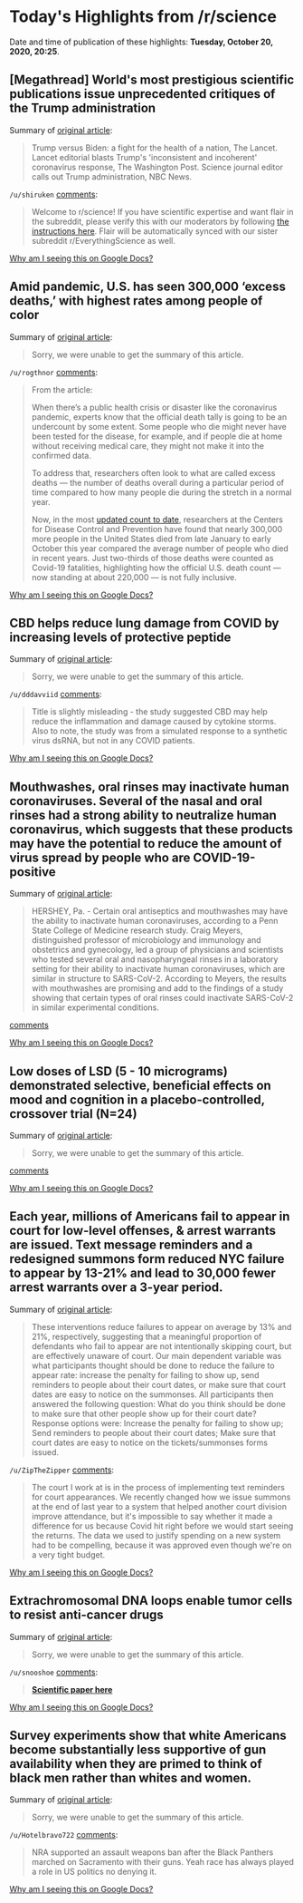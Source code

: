 # Today's Highlights from /r/science

Date and time of publication of these highlights: **Tuesday, October 20, 2020, 20:25**.

## [Megathread] World's most prestigious scientific publications issue unprecedented critiques of the Trump administration

Summary of [original article](https://www.reddit.com/r/science/comments/jbwlhh/megathread_worlds_most_prestigious_scientific/):

> Trump versus Biden: a fight for the health of a nation, The Lancet. Lancet editorial blasts Trump's 'inconsistent and incoherent' coronavirus response, The Washington Post. Science journal editor calls out Trump administration, NBC News.

`/u/shiruken` [comments](https://www.reddit.com/r/science/comments/jbwlhh/megathread_worlds_most_prestigious_scientific/):

> Welcome to r/science! If you have scientific expertise and want flair in the subreddit, please verify this with our moderators by following [the instructions here](https://www.reddit.com/r/science/comments/5ivw50/do_you_have_a_college_degree_or_higher_in_science/). Flair will be automatically synced with our sister subreddit r/EverythingScience as well.

[Why am I seeing this on Google Docs?](https://docs.google.com/document/d/1Dc6We63vOXIZsc0op-Bt4abqkYjXzOigalQqFxmvvbM/edit?usp=sharing)

## Amid pandemic, U.S. has seen 300,000 ‘excess deaths,’ with highest rates among people of color

Summary of [original article](https://www.statnews.com/2020/10/20/cdc-data-excess-deaths-covid-19/):

> Sorry, we were unable to get the summary of this article.

`/u/rogthnor` [comments](https://www.reddit.com/r/science/comments/jew56o/amid_pandemic_us_has_seen_300000_excess_deaths/):

>  From the article:
> 
> When there’s a public health crisis or disaster like the coronavirus pandemic, experts know that the official death tally is going to be an undercount by some extent. Some people who die might never have been tested for the disease, for example, and if people die at home without receiving medical care, they might not make it into the confirmed data.
> 
> To address that, researchers often look to what are called excess deaths — the number of deaths overall during a particular period of time compared to how many people die during the stretch in a normal year.
> 
> Now, in the most [updated count to date](https://www.cdc.gov/mmwr/volumes/69/wr/mm6942e2.htm?s_cid=mm6942e2_w), researchers at the Centers for Disease Control and Prevention have found that nearly 300,000 more people in the United States died from late January to early October this year compared the average number of people who died in recent years. Just two-thirds of those deaths were counted as Covid-19 fatalities, highlighting how the official U.S. death count — now standing at about 220,000 — is not fully inclusive.

[Why am I seeing this on Google Docs?](https://docs.google.com/document/d/1Dc6We63vOXIZsc0op-Bt4abqkYjXzOigalQqFxmvvbM/edit?usp=sharing)

## CBD helps reduce lung damage from COVID by increasing levels of protective peptide

Summary of [original article](https://www.eurekalert.org/pub_releases/2020-10/mcog-chr101620.php):

> Sorry, we were unable to get the summary of this article.

`/u/dddavviid` [comments](https://www.reddit.com/r/science/comments/jf02mb/cbd_helps_reduce_lung_damage_from_covid_by/):

> Title is slightly misleading - the study suggested CBD may help reduce the inflammation and damage caused by cytokine storms. Also to note, the study was from a simulated response to a synthetic virus dsRNA, but not in any COVID patients.

[Why am I seeing this on Google Docs?](https://docs.google.com/document/d/1Dc6We63vOXIZsc0op-Bt4abqkYjXzOigalQqFxmvvbM/edit?usp=sharing)

## Mouthwashes, oral rinses may inactivate human coronaviruses. Several of the nasal and oral rinses had a strong ability to neutralize human coronavirus, which suggests that these products may have the potential to reduce the amount of virus spread by people who are COVID-19-positive

Summary of [original article](https://news.psu.edu/story/635101/2020/10/19/research/mouthwashes-oral-rinses-may-inactivate-human-coronaviruses):

> HERSHEY, Pa. - Certain oral antiseptics and mouthwashes may have the ability to inactivate human coronaviruses, according to a Penn State College of Medicine research study. Craig Meyers, distinguished professor of microbiology and immunology and obstetrics and gynecology, led a group of physicians and scientists who tested several oral and nasopharyngeal rinses in a laboratory setting for their ability to inactivate human coronaviruses, which are similar in structure to SARS-CoV-2. According to Meyers, the results with mouthwashes are promising and add to the findings of a study showing that certain types of oral rinses could inactivate SARS-CoV-2 in similar experimental conditions.

[comments](https://www.reddit.com/r/science/comments/jemutw/mouthwashes_oral_rinses_may_inactivate_human/)

[Why am I seeing this on Google Docs?](https://docs.google.com/document/d/1Dc6We63vOXIZsc0op-Bt4abqkYjXzOigalQqFxmvvbM/edit?usp=sharing)

## Low doses of LSD (5 - 10 micrograms) demonstrated selective, beneficial effects on mood and cognition in a placebo-controlled, crossover trial (N=24)

Summary of [original article](https://www.sciencedirect.com/science/article/pii/S0924977X20309111?dgcid=rss_sd_all):

> Sorry, we were unable to get the summary of this article.

[comments](https://www.reddit.com/r/science/comments/jeqkhd/low_doses_of_lsd_5_10_micrograms_demonstrated/)

[Why am I seeing this on Google Docs?](https://docs.google.com/document/d/1Dc6We63vOXIZsc0op-Bt4abqkYjXzOigalQqFxmvvbM/edit?usp=sharing)

## Each year, millions of Americans fail to appear in court for low-level offenses, & arrest warrants are issued. Text message reminders and a redesigned summons form reduced NYC failure to appear by 13-21% and lead to 30,000 fewer arrest warrants over a 3-year period.

Summary of [original article](https://science.sciencemag.org/content/early/2020/10/07/science.abb6591?utm_campaign=SciMag&utm_source=JHubbard&utm_medium=Twitter):

> These interventions reduce failures to appear on average by 13% and 21%, respectively, suggesting that a meaningful proportion of defendants who fail to appear are not intentionally skipping court, but are effectively unaware of court. Our main dependent variable was what participants thought should be done to reduce the failure to appear rate: increase the penalty for failing to show up, send reminders to people about their court dates, or make sure that court dates are easy to notice on the summonses. All participants then answered the following question: What do you think should be done to make sure that other people show up for their court date? Response options were: Increase the penalty for failing to show up; Send reminders to people about their court dates; Make sure that court dates are easy to notice on the tickets/summonses forms issued.

`/u/ZipTheZipper` [comments](https://www.reddit.com/r/science/comments/je8xdb/each_year_millions_of_americans_fail_to_appear_in/):

> The court I work at is in the process of implementing text reminders for court appearances. We recently changed how we issue summons at the end of last year to a system that helped another court division improve attendance, but it's impossible to say whether it made a difference for us because Covid hit right before we would start seeing the returns. The data we used to justify spending on a new system had to be compelling, because it was approved even though we're on a very tight budget.

[Why am I seeing this on Google Docs?](https://docs.google.com/document/d/1Dc6We63vOXIZsc0op-Bt4abqkYjXzOigalQqFxmvvbM/edit?usp=sharing)

## Extrachromosomal DNA loops enable tumor cells to resist anti-cancer drugs

Summary of [original article](https://cen.acs.org/pharmaceuticals/oncology/curious-DNA-circles-make-treating/98/i40):

> Sorry, we were unable to get the summary of this article.

`/u/snooshoe` [comments](https://www.reddit.com/r/science/comments/jf2t15/extrachromosomal_dna_loops_enable_tumor_cells_to/):

> **[Scientific paper here](https://www.nature.com/articles/s41588-020-0678-2)**

[Why am I seeing this on Google Docs?](https://docs.google.com/document/d/1Dc6We63vOXIZsc0op-Bt4abqkYjXzOigalQqFxmvvbM/edit?usp=sharing)

## Survey experiments show that white Americans become substantially less supportive of gun availability when they are primed to think of black men rather than whites and women.

Summary of [original article](https://www.cambridge.org/core/journals/journal-of-public-policy/article/racegender-bias-in-white-americans-preferences-for-gun-availability/910B9B7DB07E538D588B956619C9F2DE):

> Sorry, we were unable to get the summary of this article.

`/u/Hotelbravo722` [comments](https://www.reddit.com/r/science/comments/jepx70/survey_experiments_show_that_white_americans/):

> NRA supported an assault weapons ban after the Black Panthers marched on Sacramento with their guns. Yeah race has always played a role in US politics no denying it.

[Why am I seeing this on Google Docs?](https://docs.google.com/document/d/1Dc6We63vOXIZsc0op-Bt4abqkYjXzOigalQqFxmvvbM/edit?usp=sharing)

